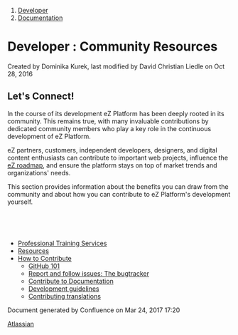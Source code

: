 1.  <span>[Developer](index.html)</span>
2.  <span>[Documentation](Documentation_31429504.html)</span>

<span id="title-text"> Developer : Community Resources </span>
==============================================================

Created by <span class="author"> Dominika Kurek</span>, last modified by <span class="editor"> David Christian Liedle</span> on Oct 28, 2016

Let's Connect!
--------------

In the course of its development eZ Platform has been deeply rooted in its community. This remains true, with many invaluable contributions by dedicated community members who play a key role in the continuous development of eZ Platform. 

eZ partners, customers, independent developers, designers, and digital content enthusiasts can contribute to important web projects, influence the [eZ roadmap](https://doc.ez.no/display/MAIN/eZ+Platform+and+eZ+Studio+Release+Process+and+Roadmap), and ensure the platform stays on top of market trends and organizations' needs.

This section provides information about the benefits you can draw from the community and about how you can contribute to eZ Platform's development yourself.

 

 

-   [Professional Training Services](Professional-Training-Services_31429585.html)
-   [Resources](Resources_31429588.html)
-   [How to Contribute](How-to-Contribute_31429587.html)
    -   [GitHub 101](GitHub-101_31429590.html)
    -   [Report and follow issues: The bugtracker](31429592.html)
    -   [Contribute to Documentation](Contribute-to-Documentation_31429594.html)
    -   [Development guidelines](Development-guidelines_31430575.html)
    -   [Contributing translations](Contributing-translations_34079215.html)

Document generated by Confluence on Mar 24, 2017 17:20

[Atlassian](http://www.atlassian.com/)


